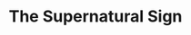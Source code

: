 ---
title: The Supernatural Sign
year: 2006-01-01
writer: Robby Valentine
composer: Robby Valentine
---